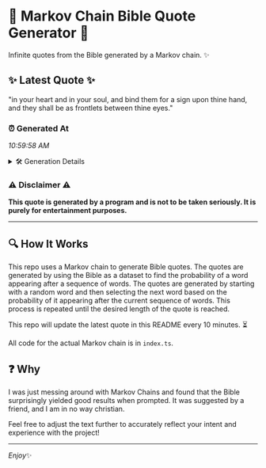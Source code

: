 # 📖 Markov Chain Bible Quote Generator 📖

Infinite quotes from the Bible generated by a Markov chain. ✨

## ✨ Latest Quote ✨
"in your heart and in your soul, and bind them for a sign upon thine hand, and they shall be as frontlets between thine eyes."

### ⏰ Generated At
*10:59:58 AM*

<details>
    <summary>🛠️ Generation Details</summary>
    <p>
        <strong>🌱 Seed:</strong> in<br>
        <strong>🔄 Iterations:</strong> 24<br>
        <strong>📜 Context History:</strong><br>[ in ]: your<br>[ in, your ]: heart<br>[ in, your, heart ]: and<br>[ in, your, heart, and ]: in<br>[ in, your, heart, and, in ]: your<br>[ in, your, heart, and, in, your ]: soul,<br>[ your, heart, and, in, your, soul, ]: and<br>[ heart, and, in, your, soul,, and ]: bind<br>[ and, in, your, soul,, and, bind ]: them<br>[ in, your, soul,, and, bind, them ]: for<br>[ your, soul,, and, bind, them, for ]: a<br>[ soul,, and, bind, them, for, a ]: sign<br>[ and, bind, them, for, a, sign ]: upon<br>[ bind, them, for, a, sign, upon ]: thine<br>[ them, for, a, sign, upon, thine ]: hand,<br>[ for, a, sign, upon, thine, hand, ]: and<br>[ a, sign, upon, thine, hand,, and ]: they<br>[ sign, upon, thine, hand,, and, they ]: shall<br>[ upon, thine, hand,, and, they, shall ]: be<br>[ thine, hand,, and, they, shall, be ]: as<br>[ hand,, and, they, shall, be, as ]: frontlets<br>[ and, they, shall, be, as, frontlets ]: between<br>[ they, shall, be, as, frontlets, between ]: thine<br>[ shall, be, as, frontlets, between, thine ]: eyes.<br>
    </p>
</details>

### ⚠️ Disclaimer ⚠️
**This quote is generated by a program and is not to be taken seriously. It is purely for entertainment purposes.**

---

## 🔍 How It Works

This repo uses a Markov chain to generate Bible quotes. The quotes are generated by using the Bible as a dataset to find the probability of a word appearing after a sequence of words. The quotes are generated by starting with a random word and then selecting the next word based on the probability of it appearing after the current sequence of words. This process is repeated until the desired length of the quote is reached.

This repo will update the latest quote in this README every 10 minutes. ⏳

All code for the actual Markov chain is in `index.ts`.

## ❓ Why

I was just messing around with Markov Chains and found that the Bible surprisingly yielded good results when prompted. 
It was suggested by a friend, and I am in no way christian.

Feel free to adjust the text further to accurately reflect your intent and experience with the project!

---

*Enjoy*✨
